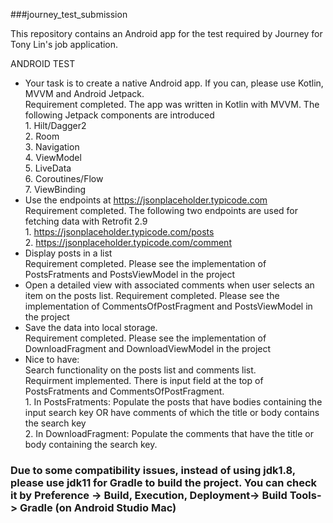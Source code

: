 ###journey_test_submission

This repository contains an Android app for the test required by Journey for Tony Lin's job application. 

ANDROID TEST
- Your task is to create a native Android app. If you can, please use Kotlin, MVVM and Android Jetpack.</br>
		Requirement completed.  The app was written in Kotlin with MVVM. The following Jetpack components are introduced</br>
		1. Hilt/Dagger2 </br>
		2. Room</br>
		3. Navigation</br>
		4. ViewModel</br>
		5. LiveData</br>
		6. Coroutines/Flow</br>
		7. ViewBinding</br>
- Use the endpoints at https://jsonplaceholder.typicode.com </br>
		Requirement completed. The following two endpoints are used for fetching data with Retrofit 2.9</br>
		 1. https://jsonplaceholder.typicode.com/posts</br>
		 2. https://jsonplaceholder.typicode.com/comment</br>
- Display posts in a list</br>
		Requirement completed. Please see the implementation of  PostsFratments and PostsViewModel in the project</br>
- Open a detailed view with associated comments when user selects an item on the posts list.
		Requirement completed. Please see the implementation of  CommentsOfPostFragment and PostsViewModel in the project</br>
- Save the data into local storage.</br>
		Requirement completed. Please see the implementation of  DownloadFragment and DownloadViewModel in the project</br>
- Nice to have:</br>
Search functionality on the posts list and comments list. </br>
		Requirment implemented.  There is input field at the top of PostsFratments and CommentsOfPostFragment.</br>
		1. In PostsFratments:  Populate the posts that have bodies containing the input search key OR have comments of which the title or body contains the search key</br>
		2. In DownloadFragment: Populate the comments that have the title or body containing the search key.</br>

<h3>Due to some compatibility issues,  instead of using jdk1.8, please use jdk11 for Gradle to build the project. You can check it by
    Preference -> Build, Execution, Deployment-> Build Tools-> Gradle (on Android Studio Mac)</h3>

